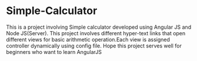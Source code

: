 # Simple-Calculator
This is a project involving Simple calculator developed using Angular JS and Node JS(Server). This project involves different hyper-text links that open different views for basic arithmetic operation.Each view is assigned controller dynamically using config file. Hope this project serves well for beginners who want to learn AngularJS
